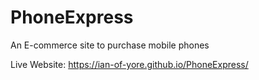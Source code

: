 # PhoneExpress
An E-commerce site to purchase mobile phones

Live Website: https://ian-of-yore.github.io/PhoneExpress/
